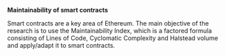 **Maintainability of smart contracts**

Smart contracts are a key area of Ethereum. The main objective of the research is to use the Maintainability Index, which is a factored formula consisting of Lines of Code, Cyclomatic Complexity and Halstead volume and apply/adapt it to smart contracts.
